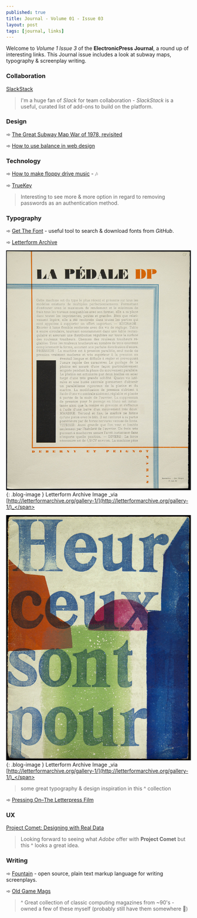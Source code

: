 ```yaml
---
published: true
title: Journal - Volume 01 - Issue 03
layout: post
tags: [journal, links]
---
```

Welcome to _Volume 1 Issue 3_ of the **ElectronicPress Journal**, a round up of interesting links. This Journal issue includes a look at subway maps, typography & screenplay writing.

### Collaboration

[SlackStack](http://slackstack.io/)

> I'm a huge fan of _Slack_ for team collaboration - _SlackStack_ is a useful, curated list of add-ons to build on the platform.

### Design

➾ [The Great Subway Map War of 1978, revisited](http://www.theverge.com/2015/10/29/9630862/new-york-city-subway-maps-mta-google-gps)

➾ [How to use balance in web design](http://www.webdesignerdepot.com/2015/10/how-to-use-balance-in-web-design/)

### Technology

➾ [How to make floppy drive music](http://www.wired.co.uk/magazine/archive/2015/11/how-to/make-floppy-drive-music) - 🎶

➾ [TrueKey](https://www.truekey.com/)

> Interesting to see more & more option in regard to removing passwords as an authentication method.

### Typography

➾ [Get The Font](http://www.getthefont.com/) - useful tool to search & download fonts from _GitHub_.

➾ [Letterform Archive](http://letterformarchive.org/gallery-1/)

![Letterform Archive Image](https://raw.githubusercontent.com/whitingx/whitingx.github.io/master/_posts/images/letterform-archive-01.jpg "Letterform Archive Image"){: .blog-image }
<span class="blog-image-caption">Letterform Archive Image _via [http://letterformarchive.org/gallery-1/](http://letterformarchive.org/gallery-1/)_</span>

![Letterform Archive Image](https://raw.githubusercontent.com/whitingx/whitingx.github.io/master/_posts/images/letterform-archive-02.jpg "Letterform Archive Image"){: .blog-image }
<span class="blog-image-caption">Letterform Archive Image _via [http://letterformarchive.org/gallery-1/](http://letterformarchive.org/gallery-1/)_</span>

> some great typography & design inspiration in this ^ collection

➾ [Pressing On–The Letterpress Film](http://www.letterpressfilm.com/)

### UX

[Project Comet: Designing with Real Data](https://medium.com/@anirudhs/project-comet-designing-with-real-data-959beccb5c1a#.yex46uh1y)

> Looking forward to seeing what _Adobe_ offer with **Project Comet** but this ^ looks a great idea.

### Writing

➾ [Fountain](http://fountain.io/) - open source, plain text markup language for writing screenplays.

➾ [Old Game Mags](http://www.oldgamemags.com/)

> ^ Great collection of classic computing magazines from ~90's - owned a few of these myself (probably still have them somewhere 📰)